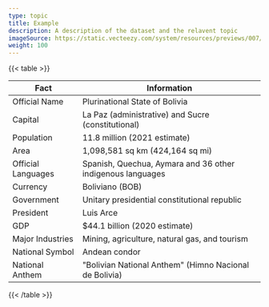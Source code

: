 ```yaml
---
type: topic
title: Example
description: A description of the dataset and the relavent topic
imageSource: https://static.vecteezy.com/system/resources/previews/007/527/194/original/example-icon-stamp-logo-design-template-free-vector.jpg
weight: 100
---
```


{{< table >}}

| **Fact**           | **Information**                                            |
| ------------------ | ---------------------------------------------------------- |
| Official Name      | Plurinational State of Bolivia                             |
| Capital            | La Paz (administrative) and Sucre (constitutional)         |
| Population         | 11.8 million (2021 estimate)                               |
| Area               | 1,098,581 sq km (424,164 sq mi)                            |
| Official Languages | Spanish, Quechua, Aymara and 36 other indigenous languages |
| Currency           | Boliviano (BOB)                                            |
| Government         | Unitary presidential constitutional republic               |
| President          | Luis Arce                                                  |
| GDP                | $44.1 billion (2020 estimate)                              |
| Major Industries   | Mining, agriculture, natural gas, and tourism              |
| National Symbol    | Andean condor                                              |
| National Anthem    | "Bolivian National Anthem" (Himno Nacional de Bolivia)     |

{{< /table >}}

